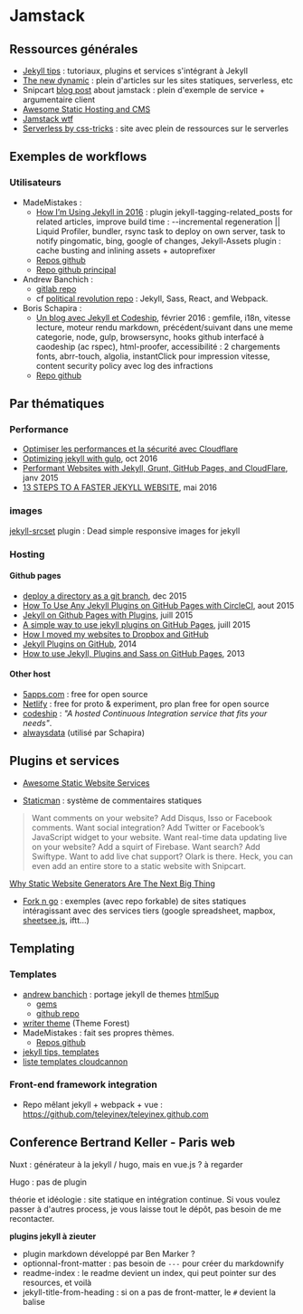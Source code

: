 # Jamstack

## Ressources générales

- [Jekyll tips](http://jekyll.tips/) : tutoriaux, plugins et services s'intégrant à Jekyll
- [The new dynamic](https://www.thenewdynamic.org/) : plein d'articles sur les sites statiques, serverless, etc
- Snipcart [blog post](https://snipcart.com/blog/jamstack-clients-static-site-cms) about jamstack : plein d'exemple de service + argumentaire client
- [Awesome Static Hosting and CMS](https://github.com/b-long/awesome-static-hosting-and-cms)
- [Jamstack wtf](https://jamstack.wtf/)
- [Serverless by css-tricks](https://serverless.css-tricks.com) : site avec plein de ressources sur le serverles

## Exemples de workflows

### Utilisateurs

- MadeMistakes :
	- [How I’m Using Jekyll in 2016](https://mademistakes.com/articles/using-jekyll-2016/) : plugin jekyll-tagging-related_posts for related articles, improve build time : --incremental regeneration || Liquid Profiler, bundler, rsync task to deploy on own server, task to notify pingomatic, bing, google of changes, Jekyll-Assets plugin : cache busting and inlining assets + autoprefixer
	- [Repos github](https://github.com/mmistakes?tab=repositories)
	- [Repo github principal](https://github.com/mmistakes/made-mistakes-jekyll)
- Andrew Banchich :
	- [gitlab repo](https://gitlab.com/users/andrewbanchich/projects)
	- cf [political revolution repo](https://gitlab.com/political-revolution/political-revolution.gitlab.io/tree/master) : Jekyll, Sass, React, and Webpack.
- Boris Schapira :
	- [Un blog avec Jekyll et Codeship](https://borisschapira.com/2016/02/jekyll-codeship/), février 2016 : gemfile, i18n, vitesse lecture, moteur rendu markdown, précédent/suivant dans une meme categorie, node, gulp, browsersync, hooks github interfacé à caodeship (ac rspec), html-proofer, accessibilité : 2 chargements fonts, abrr-touch, algolia, instantClick pour impression vitesse, content security policy avec log des infractions
	- [Repo github](https://github.com/borisschapira/borisschapira.com)


## Par thématiques

### Performance

- [Optimiser les performances et la sécurité avec Cloudflare](https://medium.com/@JeremyRaffin/site-web-statique-optimis%C3%A9-avec-github-pages-partie-3-optimiser-les-performances-et-la-s%C3%A9curit-2be5413b7b17#.i1p2gx6nw)
- [Optimizing jekyll with gulp](http://savaslabs.com/2016/10/19/optimizing-jekyll-with-gulp.html), oct 2016
- [Performant Websites with Jekyll, Grunt, GitHub Pages, and CloudFlare](http://davidensinger.com/2015/01/performant-websites-with-jekyll-grunt-github-pages-and-cloudflare/), janv 2015
- [13 STEPS TO A FASTER JEKYLL WEBSITE](https://wiredcraft.com/blog/make-jekyll-fast/), mai 2016

### images

[jekyll-srcset](https://github.com/netlify/jekyll-srcset) plugin : Dead simple responsive images for jekyll

### Hosting

#### Github pages

- [deploy a directory as a git branch](https://github.com/X1011/git-directory-deploy), dec 2015
- [How To Use Any Jekyll Plugins on GitHub Pages with CircleCI](http://tongueroo.com/articles/how-to-use-any-jekyll-plugins-on-github-pages-with-circleci/), aout 2015
- [Jekyll on Github Pages with Plugins](http://sarahcassady.com/2015/07/17/jekyll-on-github-pages/), juill 2015
- [A simple way to use jekyll plugins on GitHub Pages](https://shitao.github.io/use-jekyll-plugin-on-gitpage/), juill 2015
- [How I moved my websites to Dropbox and GitHub](http://alexcican.com/post/guide-hosting-website-dropbox-github/)
- [Jekyll Plugins on GitHub](https://www.sitepoint.com/jekyll-plugins-github/), 2014
- [How to use Jekyll, Plugins and Sass on GitHub Pages](https://gist.github.com/WouterJ/4945964), 2013

#### Other host

- [5apps.com](https://5apps.com/deploy/home) : free for open source
- [Netlify](https://www.netlify.com/) : free for proto & experiment, pro plan free for open source
- [codeship](https://codeship.com) : *"A hosted Continuous Integration service that fits your needs"*.
- [alwaysdata](https://www.alwaysdata.com/fr/) (utilisé par Schapira)


## Plugins et services

- [Awesome Static Website Services](https://github.com/aharris88/awesome-static-website-services)

- [Staticman](https://staticman.net/) : système de commentaires statiques

> Want comments on your website? Add Disqus, Isso or Facebook comments. Want social integration? Add Twitter or Facebook’s JavaScript widget to your website. Want real-time data updating live on your website? Add a squirt of Firebase. Want search? Add Swiftype. Want to add live chat support? Olark is there. Heck, you can even add an entire store to a static website with Snipcart.

[Why Static Website Generators Are The Next Big Thing](https://www.smashingmagazine.com/2015/11/modern-static-website-generators-next-big-thing/)

- [Fork n go](http://jlord.us/forkngo/) : exemples (avec repo forkable) de sites statiques intéragissant avec des services tiers (google spreadsheet, mapbox, [sheetsee.js](http://jlord.us/sheetsee.js/), iftt...)

## Templating

### Templates

- [andrew banchich](https://github.com/andrewbanchich?tab=repositories) : portage jekyll de themes [html5up](https://html5up.net/)
	- [gems](https://rubygems.org/profiles/andrewbanchich)
	- [github repo](https://github.com/andrewbanchich?tab=repositories)
- [writer theme](http://preview.themeforest.net/item/writer-a-minimal-blog-for-jekyll/full_screen_preview/10562560) (Theme Forest)
- MadeMistakes : fait ses propres thèmes.
	- [Repos github](https://github.com/mmistakes?tab=repositories)
- [jekyll tips, templates](http://jekyll.tips/templates/)
- [liste templates cloudcannon](http://cloudcannon.com/announcements/2016/12/05/free-jekyll-templates/)

### Front-end framework integration

- Repo mêlant jekyll + webpack + vue : https://github.com/teleyinex/teleyinex.github.com

## Conference Bertrand Keller - Paris web

Nuxt : générateur à la jekyll / hugo, mais en vue.js ? à regarder

Hugo : pas de plugin

théorie et idéologie : site statique en intégration continue. Si vous voulez passer à d'autres process, je vous laisse tout le dépôt, pas besoin de me recontacter.


**plugins jekyll à zieuter**
- plugin markdown développé par Ben Marker ?
- optionnal-front-matter : pas besoin de `---` pour créer du markdownify
- readme-index : le readme devient un index, qui peut pointer sur des resources, et voilà
- jekyll-title-from-heading : si on a pas de front-matter, le `#` devient la balise <title>
- https://rubygems.org/gems/jekyll-cloudinary
